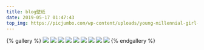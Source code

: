 ```yaml
---
title: blog壁纸
date: 2019-05-17 01:47:43
top_img: https://picjumbo.com/wp-content/uploads/young-millennial-girl-drinking-lemonade-and-overlooking-the-city-2210x1473.jpg
---
```



{% gallery %}
![](https://gcore.jsdelivr.net/gh/hzfvictory/cdn@master/newBlog/img/banner/0.jpg)
![](https://gcore.jsdelivr.net/gh/hzfvictory/cdn@master/newBlog/img/banner/1.jpg)
![](https://gcore.jsdelivr.net/gh/hzfvictory/cdn@master/newBlog/img/banner/2.jpg)
![](https://gcore.jsdelivr.net/gh/hzfvictory/cdn@master/newBlog/img/banner/3.jpg)
![](https://gcore.jsdelivr.net/gh/hzfvictory/cdn@master/newBlog/img/banner/4.jpg)
![](https://gcore.jsdelivr.net/gh/hzfvictory/cdn@master/newBlog/img/banner/5.jpg)
![](https://gcore.jsdelivr.net/gh/hzfvictory/cdn@master/newBlog/img/banner/6.jpg)
![](https://gcore.jsdelivr.net/gh/hzfvictory/cdn@master/newBlog/img/banner/7.jpg)
![](https://gcore.jsdelivr.net/gh/hzfvictory/cdn@master/newBlog/img/banner/8.jpg)
{% endgallery %}